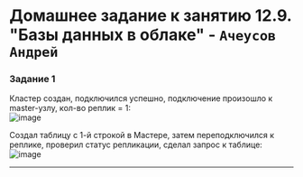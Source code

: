 # Домашнее задание к занятию  12.9. "Базы данных в облаке" - `Ачеусов Андрей`

### Задание 1

Кластер создан, подключился успешно, подключение произошло к master-узлу, кол-во реплик = 1:  
![image](https://github.com/AndrewAche/HW_ALL/assets/121398221/97fd8201-7875-4aca-a237-1ec8d1da2761)  
  
Создал таблицу с 1-й строкой в Мастере, затем переподключился к реплике, проверил статус репликации, сделал запрос к таблице:  
![image](https://github.com/AndrewAche/HW_ALL/assets/121398221/88ec62b4-abad-4282-88f1-26459a6ac6cf)  

---



